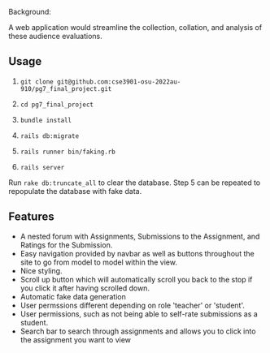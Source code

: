 
Background:

A web application would streamline the collection, collation, and analysis of these audience evaluations.


## Usage
1. `git clone git@github.com:cse3901-osu-2022au-910/pg7_final_project.git`

2. `cd pg7_final_project`

3. `bundle install`

4. `rails db:migrate`

5. `rails runner bin/faking.rb`

6. `rails server`

Run `rake db:truncate_all` to clear the database. Step 5 can be repeated to repopulate the database with fake data.

## Features
- A nested forum with Assignments, Submissions to the Assignment, and Ratings for the Submission. 
- Easy navigation provided by navbar as well as buttons throughout the site to go from model to model within the view. 
- Nice styling.
- Scroll up button which will automatically scroll you back to the stop if you click it after having scrolled down.
- Automatic fake data generation
- User permssions different depending on role 'teacher' or 'student'.
- User permissions, such as not being able to self-rate submissions as a student.
- Search bar to search through assignments and allows you to click into the assignment you want to view

